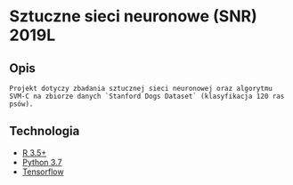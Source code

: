 # Sztuczne sieci neuronowe (SNR) 2019L

## Opis

	Projekt dotyczy zbadania sztucznej sieci neuronowej oraz algorytmu SVM-C na zbiorze danych `Stanford Dogs Dataset` (klasyfikacja 120 ras psów).


## Technologia

* [R 3.5+](https://www.r-project.org/)
* [Python 3.7](https://www.python.org/)
* [Tensorflow](https://www.tensorflow.org/)


